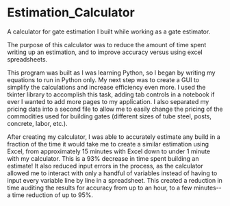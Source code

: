 # Estimation_Calculator
A calculator for gate estimation I built while working as a gate estimator.

The purpose of this calculator was to reduce the amount of time spent writing up an estimation, and to improve accuracy versus using excel spreadsheets.

This program was built as I was learning Python, so I began by writing my equations to run in Python only. My next step was to create a GUI to simplify the calculations and increase efficiency even more. I used the tkinter library to accomplish this task, adding tab controls in a notebook if ever I wanted to add more pages to my application. I also separated my pricing data into a second file to allow me to easily change the pricing of the commodities used for building gates (different sizes of tube steel, posts, concrete, labor, etc.).

After creating my calculator, I was able to accurately estimate any build in a fraction of the time it would take me to create a similar estimation using Excel, from approximately 15 minutes with Excel down to under 1 minute with my calculator. This is a 93% decrease in time spent building an estimate! It also reduced input errors in the process, as the calculator allowed me to interact with only a handful of variables instead of having to input every variable line by line in a spreadsheet. This created a reduction in time auditing the results for accuracy from up to an hour, to a few minutes--a time reduction of up to 95%.
